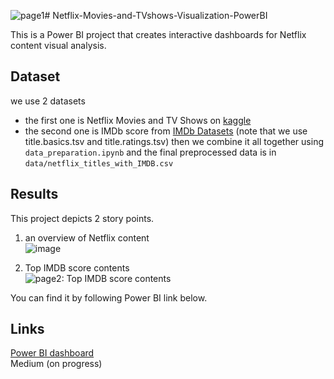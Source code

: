 ![page1](https://github.com/SpatikaP/Netflix-Data-Analysis/assets/79979665/a8a30cfa-9ad9-4589-bf52-61f49eb821e2)# Netflix-Movies-and-TVshows-Visualization-PowerBI

This is a Power BI project that creates interactive dashboards for Netflix content visual analysis.

## Dataset
we use 2 datasets
* the first one is Netflix Movies and TV Shows on [kaggle](https://www.kaggle.com/datasets/shivamb/netflix-shows) 
* the second one is IMDb score from [IMDb Datasets](https://www.imdb.com/interfaces/) (note that we use title.basics.tsv and title.ratings.tsv)
then we combine it all together using `data_preparation.ipynb` and the final preprocessed data is in `data/netflix_titles_with_IMDB.csv`

## Results
This project depicts 2 story points.
1. an overview of Netflix content \
![image](https://github.com/SpatikaP/Netflix-Data-Analysis/assets/79979665/66229118-2744-4227-be6a-9fb998669317)


2. Top IMDB score contents \
![page2: Top IMDB score contents](img/page2.gif "page2")

You can find it by following Power BI link below.

## Links 
[Power BI dashboard](https://app.powerbi.com/view?r=eyJrIjoiNjlhY2FiMjItNDVkNy00MGNmLWJjOTQtODRhYTEyYzIyOWFiIiwidCI6IjZmNDQzMmRjLTIwZDItNDQxZC1iMWRiLWFjMzM4MGJhNjMzZCIsImMiOjEwfQ%3D%3D) \
Medium (on progress)

